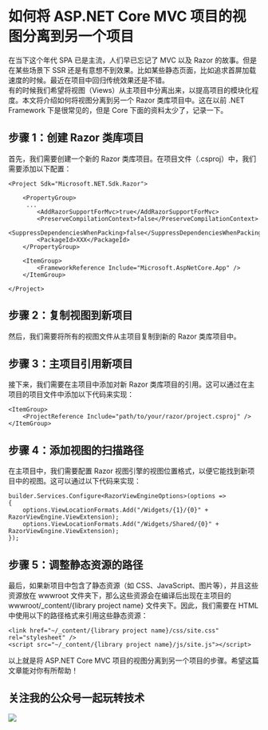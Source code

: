 # 如何将 ASP.NET Core MVC 项目的视图分离到另一个项目

在当下这个年代 SPA 已是主流，人们早已忘记了 MVC 以及 Razor 的故事。但是在某些场景下 SSR 还是有意想不到效果。比如某些静态页面，比如追求首屏加载速度的时候。最近在项目中回归传统效果还是不错。    
有的时候我们希望将视图（Views）从主项目中分离出来，以提高项目的模块化程度。本文将介绍如何将视图分离到另一个 Razor 类库项目中。这在以前 .NET Framework 下是很常见的，但是 Core 下面的资料太少了，记录一下。
## 步骤 1：创建 Razor 类库项目
首先，我们需要创建一个新的 Razor 类库项目。在项目文件（.csproj）中，我们需要添加以下配置：
```
<Project Sdk="Microsoft.NET.Sdk.Razor">

	<PropertyGroup>
	 ...
		<AddRazorSupportForMvc>true</AddRazorSupportForMvc>
		<PreserveCompilationContext>false</PreserveCompilationContext>
		<SuppressDependenciesWhenPacking>false</SuppressDependenciesWhenPacking>
		<PackageId>XXX</PackageId>
	</PropertyGroup>

	<ItemGroup>
		<FrameworkReference Include="Microsoft.AspNetCore.App" />
	</ItemGroup>

</Project>

```
## 步骤 2：复制视图到新项目
然后，我们需要将所有的视图文件从主项目复制到新的 Razor 类库项目中。

## 步骤 3：主项目引用新项目
接下来，我们需要在主项目中添加对新 Razor 类库项目的引用。这可以通过在主项目的项目文件中添加以下代码来实现：
```
<ItemGroup>
	<ProjectReference Include="path/to/your/razor/project.csproj" />
</ItemGroup>

```
## 步骤 4：添加视图的扫描路径
在主项目中，我们需要配置 Razor 视图引擎的视图位置格式，以便它能找到新项目中的视图。这可以通过以下代码来实现：
```
builder.Services.Configure<RazorViewEngineOptions>(options =>
{
    options.ViewLocationFormats.Add("/Widgets/{1}/{0}" + RazorViewEngine.ViewExtension);
    options.ViewLocationFormats.Add("/Widgets/Shared/{0}" + RazorViewEngine.ViewExtension);
});

```
## 步骤 5：调整静态资源的路径
最后，如果新项目中包含了静态资源（如 CSS、JavaScript、图片等），并且这些资源放在 wwwroot 文件夹下，那么这些资源会在编译后出现在主项目的 wwwroot/_content/{library project name} 文件夹下。因此，我们需要在 HTML 中使用以下的路径格式来引用这些静态资源：
```
<link href="~/_content/{library project name}/css/site.css" rel="stylesheet" />
<script src="~/_content/{library project name}/js/site.js"></script>

```
以上就是将 ASP.NET Core MVC 项目的视图分离到另一个项目的步骤。希望这篇文章能对你有所帮助！

## 关注我的公众号一起玩转技术   

![](https://static.xbaby.xyz/qrcode.jpg)